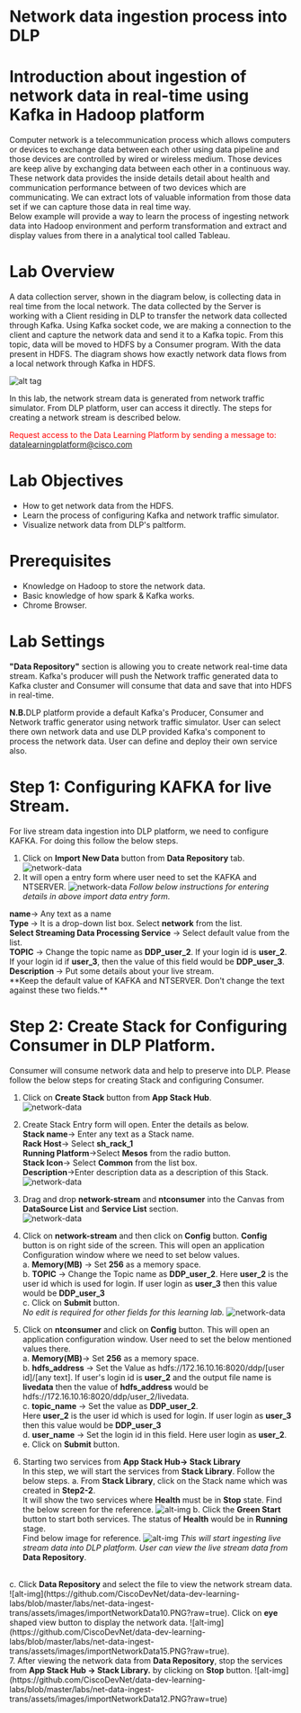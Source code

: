 # Network data ingestion process into DLP


# **Introduction about ingestion of network data in real-time using Kafka in Hadoop platform**

Computer network is a telecommunication process which allows computers or devices to exchange data between each other using data pipeline and those devices are controlled by wired or wireless medium. Those devices are keep alive by exchanging data between each other in a continuous way. 
</br>
These network data provides the inside details detail about health and communication performance between of two devices which are communicating. We can extract lots of valuable information from those data set if we can capture those data in real time way. 
</br>
Below example will provide a way to learn the process of ingesting network data into Hadoop environment and perform transformation and extract and display values from there in a analytical tool called Tableau.
# **Lab Overview**

A data collection server, shown in the diagram below, is collecting data in real time from the local network. The data collected by the Server is working with a Client residing in DLP to transfer the network data collected through Kafka. Using Kafka socket code, we are making a connection to the client and capture the network data and send it to a Kafka topic. From this topic, data will be moved to HDFS by a Consumer program. With the data present in HDFS. The diagram shows how exactly network data flows from a local network through Kafka in HDFS. 

![alt tag](https://github.com/CiscoDevNet/data-dev-learning-labs/blob/master/labs/net-data-ingest-trans/assets/images/flow1.png?raw=true)

In this lab, the network stream data is generated from network traffic simulator. From DLP platform, user can access it directly. The steps for creating a network stream is described below. 

<font color='red'>Request access to the Data Learning Platform by sending a message to:</font> [datalearningplatform@cisco.com](mailto:datalearningplatform@cisco.com)

# Lab Objectives

*	How to get network data from the HDFS. 
*	Learn the process of configuring Kafka and network traffic simulator.
* Visualize network data from DLP's paltform.

# Prerequisites

*	Knowledge on Hadoop to store the network data.
*	Basic knowledge of how spark & Kafka works.
*	Chrome Browser.

# Lab Settings

<b>"Data Repository"</b> section is allowing you to create network real-time data stream. Kafka's producer will push the Network traffic generated data to Kafka cluster and Consumer will consume that data and save that into HDFS in real-time.

<b>N.B.</b>DLP platform provide a default Kafka's Producer, Consumer and Network traffic generator using network traffic simulator. User can select there own network data and use DLP provided Kafka's component to process the network data. User can define and deploy their own service also. 

# Step 1: Configuring KAFKA for live Stream. </br>
For live stream data ingestion into DLP platform, we need to configure KAFKA. For doing this follow the below steps. </br>

1. Click on <b>Import New Data</b> button from <b>Data Repository</b> tab.
![network-data](https://github.com/CiscoDevNet/data-dev-learning-labs/blob/master/labs/net-data-ingest-trans/assets/images/importNetworkData.PNG?raw=true)
2. It will open a entry form where user need to set the KAFKA and NTSERVER. 
![network-data](https://github.com/CiscoDevNet/data-dev-learning-labs/blob/master/labs/net-data-ingest-trans/assets/images/importNetworkData2.PNG?raw=true)
*Follow below instructions for entering details in above import data entry form.*
<b> 
name</b>-> Any text as a name </br>
<b>Type </b>-> It is a drop-down list box. Select <b>network</b> from the list. </br>
<b>Select Streaming Data Processing Service</b> -> Select default value from the list. </br>
<b>TOPIC</b> -> Change the topic name as <b>DDP_user_2</b>. If your login id is <b>user_2</b>. If your login id if <b>user_3</b>, then the value of this field would be <b>DDP_user_3</b>. </br>
<b>Description </b> -> Put some details about your live stream. </br>
**Keep the default value of KAFKA and NTSERVER. Don't change the text against these two fields.**

# Step 2: Create Stack for Configuring Consumer in DLP Platform. </br>
Consumer will consume network data and help to preserve into DLP. Please follow the below steps for creating Stack and configuring Consumer.
1. Click on <b>Create Stack</b> button from <b>App Stack Hub</b>. </br>
![network-data](https://github.com/CiscoDevNet/data-dev-learning-labs/blob/master/labs/net-data-ingest-trans/assets/images/importNetworkData4.PNG?raw=true)
2. Create Stack Entry form will open. Enter the details as below. </br>
<b>Stack name</b>-> Enter any text as a Stack name.</br>
<b>Rack Host</b>-> Select <b>sh_rack_1</b> </br>
<b>Running Platform</b>->Select <b>Mesos</b> from the radio button. </br>
<b>Stack Icon</b>-> Select <b>Common</b> from the list box. </br>
<b>Description</b>->Enter description data as a description of this Stack. </br>
![network-data](https://github.com/CiscoDevNet/data-dev-learning-labs/blob/master/labs/net-data-ingest-trans/assets/images/importNetworkData5.PNG?raw=true)
3. Drag and drop <b>network-stream</b> and <b>ntconsumer</b> into the Canvas from <b>DataSource List</b> and <b>Service List</b> section. </br>
![network-data](https://github.com/CiscoDevNet/data-dev-learning-labs/blob/master/labs/net-data-ingest-trans/assets/images/importNetworkData6.PNG?raw=true)
4. Click on <b>network-stream</b> and then click on <b>Config</b> button. <b>Config</b> button is on right side of the screen. This will open an application Configuration window where we need to set below values. </br>
a. <b>Memory(MB)</b> -> Set <b>256</b> as a memory space. </br>
b. <b>TOPIC</b> -> Change the Topic name as <b>DDP_user_2</b>. Here <b>user_2</b> is the user id which is used for login. If user login as <b>user_3</b> then this value would be <b>DDP_user_3</b> </br>
c. Click on <b>Submit</b> button.  </br>
*No edit is required for other fields for this learning lab.*
![network-data](https://github.com/CiscoDevNet/data-dev-learning-labs/blob/master/labs/net-data-ingest-trans/assets/images/importNetworkData13.PNG?raw=true)
5. Click on <b>ntconsumer</b> and click on <b>Config</b> button. This will open an application configuration window. User need to set the below mentioned values there. </br>
a. <b>Memory(MB)</b>-> Set <b>256</b> as a memory space. </br>
b. <b>hdfs_address</b> -> Set the Value as hdfs://172.16.10.16:8020/ddp/[user id]/[any text]. If user's login id is <b>user_2</b> and the output file name is <b>livedata</b> then the value of <b>hdfs_address</b> would be hdfs://172.16.10.16:8020/ddp/user_2/livedata.</br>
c. <b>topic_name</b> -> Set the value as <b>DDP_user_2</b>. </br> Here <b>user_2</b> is the user id which is used for login. If user login as <b>user_3</b> then this value would be <b>DDP_user_3</b> </br>
d. <b>user_name</b> -> Set the login id in this field. Here user login as <b>user_2</b>. </br>
e. Click on <b>Submit</b> button. </br>

6. Starting two services from <b>App Stack Hub-> Stack Library</b> </br>
In this step, we will start the services from <b>Stack Library</b>. Follow the below steps.
a. From <b>Stack Library</b>, click on the Stack name which was created in <b>Step2-2</b>. </br>
It will show the two services where <b>Health</b> must be in <b>Stop</b> state. Find the below screen for the reference.
![alt-img](https://github.com/CiscoDevNet/data-dev-learning-labs/blob/master/labs/net-data-ingest-trans/assets/images/importNetworkData8.PNG?raw=true)
b. Click the <b>Green Start</b> button to start both services. The status of <b>Health</b> would be in <b>Running</b> stage.</br> Find below image for reference. 
![alt-img](https://github.com/CiscoDevNet/data-dev-learning-labs/blob/master/labs/net-data-ingest-trans/assets/images/importNetworkData14.png?raw=true)
*This will start ingesting live stream data into DLP platform. User can view the live stream data from* <b>Data Repository</b>.
</br>
c. Click <b>Data Repository</b> and select the file to view the network stream data. 
![alt-img](https://github.com/CiscoDevNet/data-dev-learning-labs/blob/master/labs/net-data-ingest-trans/assets/images/importNetworkData10.PNG?raw=true).
Click on <b>eye</b> shaped view button to display the network data.
![alt-img](https://github.com/CiscoDevNet/data-dev-learning-labs/blob/master/labs/net-data-ingest-trans/assets/images/importNetworkData15.PNG?raw=true).
</br>
7. After viewing the network data from <b>Data Repository</b>, stop the services from <b>App Stack Hub -> Stack Library.</b> by clicking on <b>Stop</b> button. 
![alt-img](https://github.com/CiscoDevNet/data-dev-learning-labs/blob/master/labs/net-data-ingest-trans/assets/images/importNetworkData12.PNG?raw=true)
